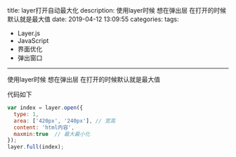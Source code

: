 title: layer打开自动最大化
description: 使用layer时候 想在弹出层 在打开的时候默认就是最大值
date: 2019-04-12 13:09:55
categories:
tags: 
 - Layer.js
 - JavaScript
 - 界面优化
 - 弹出窗口
---

使用layer时候 想在弹出层 在打开的时候默认就是最大值

代码如下

```javascript
var index = layer.open({
  type: 1,
  area: ['420px', '240px'], // 宽高
  content: 'html内容',
  maxmin:true  // 最大最小化
});
layer.full(index);
```